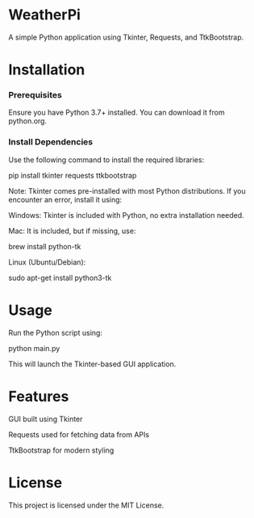# WeatherPi

A simple Python application using Tkinter, Requests, and TtkBootstrap.

# Installation

### Prerequisites

Ensure you have Python 3.7+ installed. You can download it from python.org.

### Install Dependencies

Use the following command to install the required libraries:

pip install tkinter requests ttkbootstrap

Note: Tkinter comes pre-installed with most Python distributions. If you encounter an error, install it using:

Windows: Tkinter is included with Python, no extra installation needed.

Mac: It is included, but if missing, use:

brew install python-tk

Linux (Ubuntu/Debian):

sudo apt-get install python3-tk

# Usage

Run the Python script using:

python main.py

This will launch the Tkinter-based GUI application.

# Features

GUI built using Tkinter

Requests used for fetching data from APIs

TtkBootstrap for modern styling

# License

This project is licensed under the MIT License.
